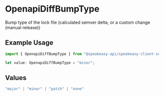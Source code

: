 # OpenapiDiffBumpType

Bump type of the lock file (calculated semver delta, or a custom change (manual release))

## Example Usage

```typescript
import { OpenapiDiffBumpType } from "@speakeasy-api/speakeasy-client-sdk-typescript/sdk/models/shared";

let value: OpenapiDiffBumpType = "minor";
```

## Values

```typescript
"major" | "minor" | "patch" | "none"
```